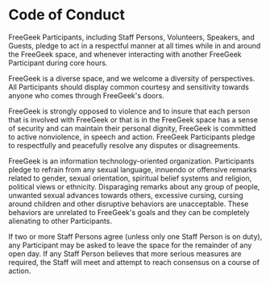 # Code of Conduct

FreeGeek Participants, including Staff Persons, Volunteers, Speakers, and Guests, pledge to act in a respectful manner at all times while in and around the FreeGeek space, and whenever interacting with another FreeGeek Participant during core hours.

FreeGeek is a diverse space, and we welcome a diversity of perspectives. All Participants should display common courtesy and sensitivity towards anyone who comes through FreeGeek's doors.

FreeGeek is strongly opposed to violence and to insure that each person that is involved with FreeGeek or that is in the FreeGeek space has a sense of security and can maintain their personal dignity, FreeGeek is committed to active nonviolence, in speech and action. FreeGeek Participants pledge to respectfully and peacefully resolve any disputes or disagreements.

FreeGeek is an information technology-oriented organization. Participants pledge to refrain from any sexual language, innuendo or offensive remarks related to gender, sexual orientation, spiritual belief systems and religion, political views or ethnicity. Disparaging remarks about any group of people, unwanted sexual advances towards others, excessive cursing, cursing around children and other disruptive behaviors are unacceptable. These behaviors are unrelated to FreeGeek's goals and they can be completely alienating to other Participants.

If two or more Staff Persons agree (unless only one Staff Person is on duty), any Participant may be asked to leave the space for the remainder of any open day. If any Staff Person believes that more serious measures are required, the Staff will meet and attempt to reach consensus on a course of action.

